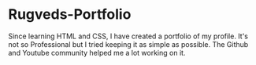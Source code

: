 # Rugveds-Portfolio
Since learning HTML and CSS, I have created a portfolio of my profile. It's not so Professional but I tried keeping it as simple as possible. The Github and Youtube community helped me a lot working on it. 
